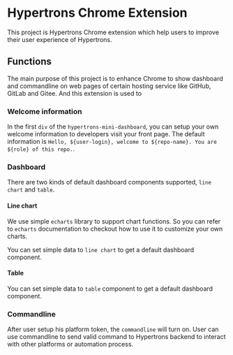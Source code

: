 # Hypertrons Chrome Extension

This project is Hypertrons Chrome extension which help users to improve their user experience of Hypertrons.

## Functions

The main purpose of this project is to enhance Chrome to show dashboard and commandline on web pages of certain hosting service like GitHub, GitLab and Gitee. And this extension is used to 

### Welcome information

In the first `div` of the `hypertrons-mini-dashboard`, you can setup your own welcome information to developers visit your front page. The default information is `Hello, ${user-login}, welcome to ${repo-name}. You are ${role} of this repo.`.

### Dashboard

There are two kinds of default dashboard components supported, `line chart` and `table`.

#### Line chart

We use simple `echarts` library to support chart functions. So you can refer to `echarts` documentation to checkout how to use it to customize your own charts.

You can set simple data to `line chart` to get a default dashboard component.

#### Table

You can set simple data to `table` component to get a default dashboard component.

### Commandline

After user setup his platform token, the `commandline` will turn on. User can use commandline to send valid command to Hypertrons backend to interact with other platforms or automation process.
